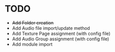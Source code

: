 # TODO

+ ~~Add Folder creation~~
+ Add Audio file import/update method
+ Add Texture Page assignment (with config file)
+ Add Audio Group assignment (with config file)
+ Add module import
